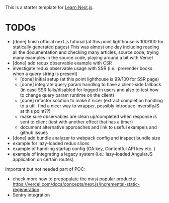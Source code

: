 This is a starter template for [Learn Next.js](https://nextjs.org/learn).

# TODOs

- [done] finish official next.js tutorial (at this point lighthouse is 100/100 for statically generated pages)
  This was almost one day including reading all the documentation and checking many articles, source code, trying many examples in the source code, playing around a bit with Vercel
- [done] add redux observable example with CSR
- investigate redux observable usage with SSR (i.e.: prerender books when a query string is present)
  - [done] initial setup (at this point lighthouse is 99/100 for SSR page)
  - [done] integrate query param handling to have a client-side fallback (in case SSR fails/disabled for logged in users and also to test how to change query param runtime on the client)
  - [done] refactor solution to make it nicer (extract completion handling to a util, find a nicer way to wrapper, possibly introduce inversifyJS at this point??)
  - make sure observables are clean up/completed when response is sent to client (test with another effect that has a timer)
  - document alternative approaches and link to useful exampels and github issues
- [done] add bundle analyzer to webpack config and inspect bundle size
- example for lazy-loaded redux slices
- example of handling startup config (GA key, Contentful API key etc..)
- example of integrating a legacy system (i.e.: lazy-loaded AngularJS application on certain routes)

Important but not needed part of POC:

- check more how to prepopulate the most popular products: https://vercel.com/docs/concepts/next.js/incremental-static-regeneration
- Sentry integration
